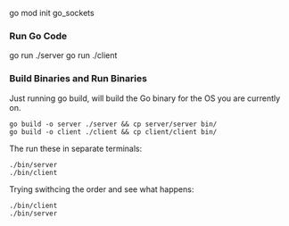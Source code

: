 go mod init go_sockets

### Run Go Code
go run ./server
go run ./client


### Build Binaries and Run Binaries
Just running go build, will build the Go binary for the OS you are currently on.

```
go build -o server ./server && cp server/server bin/
go build -o client ./client && cp client/client bin/
```

The run these in separate terminals:
```
./bin/server
./bin/client 
```

Trying swithcing the order and see what happens:
```
./bin/client
./bin/server
```
